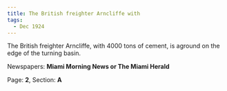 ```yaml
---  
title: The British freighter Arncliffe with  
tags:  
  - Dec 1924  
---  
```

  
The British freighter Arncliffe, with 4000 tons of cement, is aground on the edge of the turning basin.  
  
Newspapers: **Miami Morning News or The Miami Herald**  
  
Page: **2**, Section: **A** 
